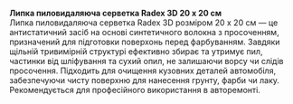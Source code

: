 **Липка пиловидаляюча серветка Radex 3D 20 х 20 см**  
Липка пиловидаляюча серветка Radex 3D розміром 20 х 20 см — це антистатичний засіб на основі синтетичного волокна з просоченням, призначений для підготовки поверхонь перед фарбуванням. Завдяки щільній тривимірній структурі ефективно збирає та утримує пил, частинки від шліфування та сухий опил, не залишаючи ворсу чи слідів просочення. Підходить для очищення кузовних деталей автомобіля, забезпечуючи чисту поверхню для нанесення грунту, фарби чи лаку. Рекомендується для професійного використання в авторемонті.